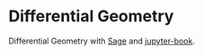 # Differential Geometry

Differential Geometry with [Sage](https://www.sagemath.org/) and [jupyter-book](https://jupyterbook.org/).
